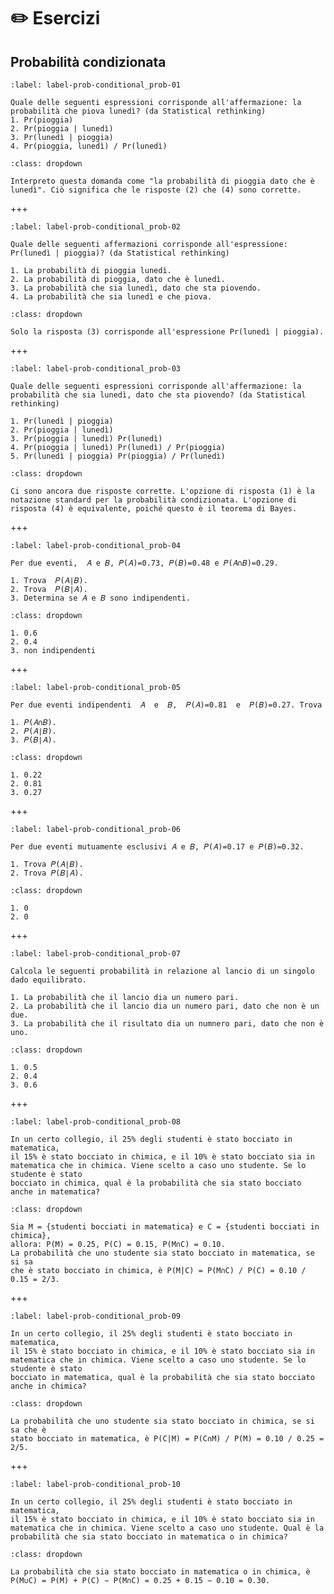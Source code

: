 # ✏️ Esercizi

## Probabilità condizionata

```{exercise}
:label: label-prob-conditional_prob-01

Quale delle seguenti espressioni corrisponde all'affermazione: la probabilità che piova lunedì? (da Statistical rethinking)
1. Pr(pioggia)
2. Pr(pioggia | lunedì)
3. Pr(lunedì | pioggia)
4. Pr(pioggia, lunedì) / Pr(lunedì)
```

````{solution} label-prob-conditional_prob-01
:class: dropdown

Interpreto questa domanda come "la probabilità di pioggia dato che è lunedì". Ciò significa che le risposte (2) che (4) sono corrette.
````

+++

```{exercise}
:label: label-prob-conditional_prob-02

Quale delle seguenti affermazioni corrisponde all'espressione: Pr(lunedì | pioggia)? (da Statistical rethinking)

1. La probabilità di pioggia lunedì.
2. La probabilità di pioggia, dato che è lunedì.
3. La probabilità che sia lunedì, dato che sta piovendo.
4. La probabilità che sia lunedì e che piova.
```

````{solution} label-prob-conditional_prob-02
:class: dropdown

Solo la risposta (3) corrisponde all'espressione Pr(lunedì | pioggia).
````

+++

```{exercise}
:label: label-prob-conditional_prob-03

Quale delle seguenti espressioni corrisponde all'affermazione: la probabilità che sia lunedì, dato che sta piovendo? (da Statistical rethinking)

1. Pr(lunedì | pioggia)
2. Pr(pioggia | lunedì)
3. Pr(pioggia | lunedì) Pr(lunedì)
4. Pr(pioggia | lunedì) Pr(lunedì) / Pr(pioggia)
5. Pr(lunedì | pioggia) Pr(pioggia) / Pr(lunedì)
```

````{solution} label-prob-conditional_prob-03
:class: dropdown

Ci sono ancora due risposte corrette. L'opzione di risposta (1) è la notazione standard per la probabilità condizionata. L'opzione di risposta (4) è equivalente, poiché questo è il teorema di Bayes.
````

+++

```{exercise}
:label: label-prob-conditional_prob-04

Per due eventi,  𝐴 e 𝐵, 𝑃(𝐴)=0.73, 𝑃(𝐵)=0.48 e 𝑃(𝐴∩𝐵)=0.29.

1. Trova  𝑃(𝐴∣𝐵).
2. Trova  𝑃(𝐵∣𝐴).
3. Determina se 𝐴 e 𝐵 sono indipendenti.
```

````{solution} label-prob-conditional_prob-04
:class: dropdown

1. 0.6 
2. 0.4 
3. non indipendenti
````

+++

```{exercise}
:label: label-prob-conditional_prob-05

Per due eventi indipendenti  𝐴  e  𝐵,  𝑃(𝐴)=0.81  e  𝑃(𝐵)=0.27. Trova

1. 𝑃(𝐴∩𝐵).
2. 𝑃(𝐴∣𝐵).
3. 𝑃(𝐵∣𝐴).
```

````{solution} label-prob-conditional_prob-05
:class: dropdown

1. 0.22 
2. 0.81 
3. 0.27
````

+++

```{exercise}
:label: label-prob-conditional_prob-06

Per due eventi mutuamente esclusivi 𝐴 e 𝐵, 𝑃(𝐴)=0.17 e 𝑃(𝐵)=0.32.

1. Trova 𝑃(𝐴∣𝐵).
2. Trova 𝑃(𝐵∣𝐴).
```

````{solution} label-prob-conditional_prob-06
:class: dropdown

1. 0
2. 0
````

+++

```{exercise}
:label: label-prob-conditional_prob-07

Calcola le seguenti probabilità in relazione al lancio di un singolo dado equilibrato.

1. La probabilità che il lancio dia un numero pari.
2. La probabilità che il lancio dia un numero pari, dato che non è un due.
3. La probabilità che il risultato dia un numnero pari, dato che non è uno.
```

````{solution} label-prob-conditional_prob-07
:class: dropdown

1. 0.5 
2. 0.4 
3. 0.6
````

+++

```{exercise}
:label: label-prob-conditional_prob-08

In un certo collegio, il 25% degli studenti è stato bocciato in matematica,
il 15% è stato bocciato in chimica, e il 10% è stato bocciato sia in
matematica che in chimica. Viene scelto a caso uno studente. Se lo studente è stato 
bocciato in chimica, qual è la probabilità che sia stato bocciato anche in matematica?
```

````{solution} label-prob-conditional_prob-08
:class: dropdown

Sia M = {studenti bocciati in matematica} e C = {studenti bocciati in chimica},
allora: P(M) = 0.25, P(C) = 0.15, P(M∩C) = 0.10.
La probabilità che uno studente sia stato bocciato in matematica, se si sa
che è stato bocciato in chimica, è P(M|C) = P(M∩C) / P(C) = 0.10 / 0.15 = 2/3.
````

+++

```{exercise}
:label: label-prob-conditional_prob-09

In un certo collegio, il 25% degli studenti è stato bocciato in matematica,
il 15% è stato bocciato in chimica, e il 10% è stato bocciato sia in
matematica che in chimica. Viene scelto a caso uno studente. Se lo studente è stato
bocciato in matematica, qual è la probabilità che sia stato bocciato anche in chimica?
```

````{solution} label-prob-conditional_prob-09
:class: dropdown

La probabilità che uno studente sia stato bocciato in chimica, se si sa che è
stato bocciato in matematica, è P(C|M) = P(C∩M) / P(M) = 0.10 / 0.25 = 2/5.
````

+++

```{exercise}
:label: label-prob-conditional_prob-10

In un certo collegio, il 25% degli studenti è stato bocciato in matematica,
il 15% è stato bocciato in chimica, e il 10% è stato bocciato sia in
matematica che in chimica. Viene scelto a caso uno studente. Qual è la
probabilità che sia stato bocciato in matematica o in chimica?
```

````{solution} label-prob-conditional_prob-10
:class: dropdown

La probabilità che sia stato bocciato in matematica o in chimica, è
P(M∪C) = P(M) + P(C) − P(M∩C) = 0.25 + 0.15 − 0.10 = 0.30.
````



